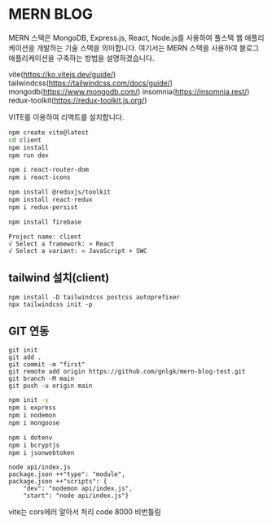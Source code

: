 # MERN BLOG

MERN 스택은 MongoDB, Express.js, React, Node.js를 사용하여 풀스택 웹 애플리케이션을 개발하는 기술 스택을 의미합니다. 여기서는 MERN 스택을 사용하여 블로그 애플리케이션을 구축하는 방법을 설명하겠습니다.

vite(https://ko.vitejs.dev/guide/)
tailwindcss(https://tailwindcss.com/docs/guide/)
mongodb(https://www.mongodb.com/)
insomnia(https://insomnia.rest/)
redux-toolkit(https://redux-toolkit.js.org/)

VITE를 이용하여 리액트를 설치합니다.

````bash
npm create vite@latest
cd client
npm install
npm run dev
````

````bash
npm i react-router-dom
npm i react-icons

npm install @reduxjs/toolkit
npm install react-redux
npm i redux-persist

npm install firebase
````

````
Project name: client
√ Select a framework: » React
√ Select a variant: » JavaScript + SWC
````

## tailwind 설치(client)

````
npm install -D tailwindcss postcss autoprefixer
npx tailwindcss init -p
````

## GIT 연동

````
git init
git add .
git commit -m "first"
git remote add origin https://github.com/gnlgk/mern-blog-test.git
git branch -M main
git push -u origin main
````

````bash
npm init -y
npm i express
npm i nodemon
npm i mongoose

npm i dotenv
npm i bcryptjs
npm i jsonwebtoken
````

````
node api/index.js
package.json ++"type": "module",
package.json ++"scripts": {
    "dev": "nodemon api/index.js",
    "start": "node api/index.js"}
````

vite는 cors에러 알아서 처리
code 8000 비번틀림